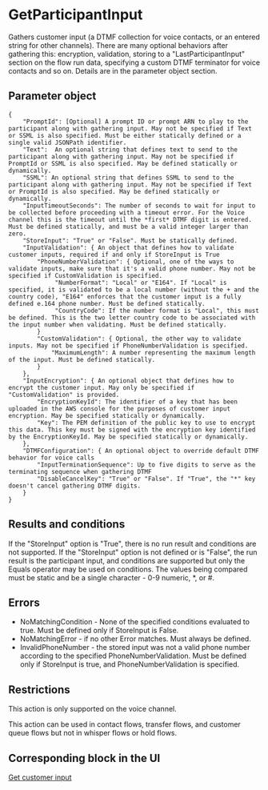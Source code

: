 # GetParticipantInput<a name="participant-actions-getparticipantinput"></a>

Gathers customer input \(a DTMF collection for voice contacts, or an entered string for other channels\)\. There are many optional behaviors after gathering this: encryption, validation, storing to a "LastParticipantInput" section on the flow run data, specifying a custom DTMF terminator for voice contacts and so on\. Details are in the parameter object section\. 

## Parameter object<a name="getparticipantinput-parameter"></a>

```
{
    "PromptId": [Optional] A prompt ID or prompt ARN to play to the participant along with gathering input. May not be specified if Text or SSML is also specified. Must be either statically defined or a single valid JSONPath identifier.
    "Text":  An optional string that defines text to send to the participant along with gathering input. May not be specified if PromptId or SSML is also specified. May be defined statically or dynamically.
    "SSML": An optional string that defines SSML to send to the participant along with gathering input. May not be specified if Text or PromptId is also specified. May be defined statically or dynamically. 
    "InputTimeoutSeconds": The number of seconds to wait for input to be collected before proceeding with a timeout error. For the Voice channel this is the timeout until the *first* DTMF digit is entered. Must be defined statically, and must be a valid integer larger than zero.
    "StoreInput": "True" or "False". Must be statically defined.
    "InputValidation": { An object that defines how to validate customer inputs, required if and only if StoreInput is True
        "PhoneNumberValidation": { Optional, one of the ways to validate inputs, make sure that it's a valid phone number. May not be specified if CustomValidation is specified.
             "NumberFormat": "Local" or "E164". If "Local" is specified, it is validated to be a local number (without the + and the country code), "E164" enforces that the customer input is a fully defined e.164 phone number. Must be defined statically.
             "CountryCode": If the number format is "Local", this must be defined. This is the two letter country code to be associated with the input number when validating. Must be defined statically. 
        }
        "CustomValidation": { Optional, the other way to validate inputs. May not be specified if PhoneNumberValidation is specified.
            "MaximumLength": A number representing the maximum length of the input. Must be defined statically. 
        }
    },
    "InputEncryption": { An optional object that defines how to encrypt the customer input. May only be specified if "CustomValidation" is provided.
        "EncryptionKeyId": The identifier of a key that has been uploaded in the AWS console for the purposes of customer input encryption. May be specified statically or dynamically.
        "Key": The PEM definition of the public key to use to encrypt this data. This key must be signed with the encryption key identified by the EncryptionKeyId. May be specified statically or dynamically. 
    },
    "DTMFConfiguration": { An optional object to override default DTMF behavior for voice calls
        "InputTerminationSequence": Up to five digits to serve as the terminating sequence when gathering DTMF
        "DisableCancelKey": "True" or "False". If "True", the "*" key doesn't cancel gathering DTMF digits.
    }
}
```

## Results and conditions<a name="getparticipantinput-results"></a>

If the "StoreInput" option is "True", there is no run result and conditions are not supported\. If the "StoreInput" option is not defined or is "False", the run result is the participant input, and conditions are supported but only the Equals operator may be used on conditions\. The values being compared must be static and be a single character \- 0\-9 numeric, \*, or \#\.

## Errors<a name="getparticipantinput-errors"></a>
+ NoMatchingCondition \- None of the specified conditions evaluated to true\. Must be defined only if StoreInput is False\.
+ NoMatchingError \- if no other Error matches\. Must always be defined\.
+ InvalidPhoneNumber \- the stored input was not a valid phone number according to the specified PhoneNumberValidation\. Must be defined only if StoreInput is true, and PhoneNumberValidation is specified\.

## Restrictions<a name="getparticipantinput-restrictions"></a>

This action is only supported on the voice channel\.

This action can be used in contact flows, transfer flows, and customer queue flows but not in whisper flows or hold flows\.

## Corresponding block in the UI<a name="getparticipantinput-ui"></a>

[Get customer input](get-customer-input.md)